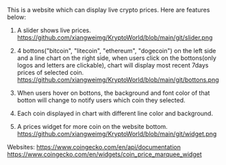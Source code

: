 

This is a website which can display live crypto prices. Here are features below:
1. A slider shows live prices.
https://github.com/xiangweimg/KryptoWorld/blob/main/git/slider.png  
2. 4 bottons("bitcoin", "litecoin", "ethereum", "dogecoin") on the left side and a line chart on the right side, when users click on the bottons(only logos and letters are clickable), chart will display most recent 7days prices of selected coin.
  https://github.com/xiangweimg/KryptoWorld/blob/main/git/bottons.png

3. When users hover on bottons, the background and font color of that botton will change to notify users which coin they selected. 
4. Each coin displayed in chart with different line color and background.
5. A prices widget for more coin on the website bottom.
https://github.com/xiangweimg/KryptoWorld/blob/main/git/widget.png

Websites:
 https://www.coingecko.com/en/api/documentation
 https://www.coingecko.com/en/widgets/coin_price_marquee_widget
 